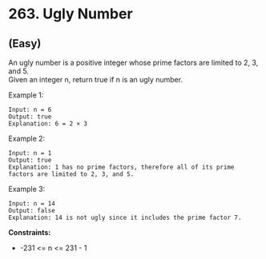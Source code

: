 # 263. Ugly Number
## (Easy)

An ugly number is a positive integer whose prime factors are limited to 2, 3, and 5.
<br>
Given an integer n, return true if n is an ugly number.
<br>
 

Example 1:

```
Input: n = 6
Output: true
Explanation: 6 = 2 × 3
```

Example 2:

```
Input: n = 1
Output: true
Explanation: 1 has no prime factors, therefore all of its prime factors are limited to 2, 3, and 5.
```

Example 3:

```
Input: n = 14
Output: false
Explanation: 14 is not ugly since it includes the prime factor 7.
```

**Constraints:**

- -231 <= n <= 231 - 1